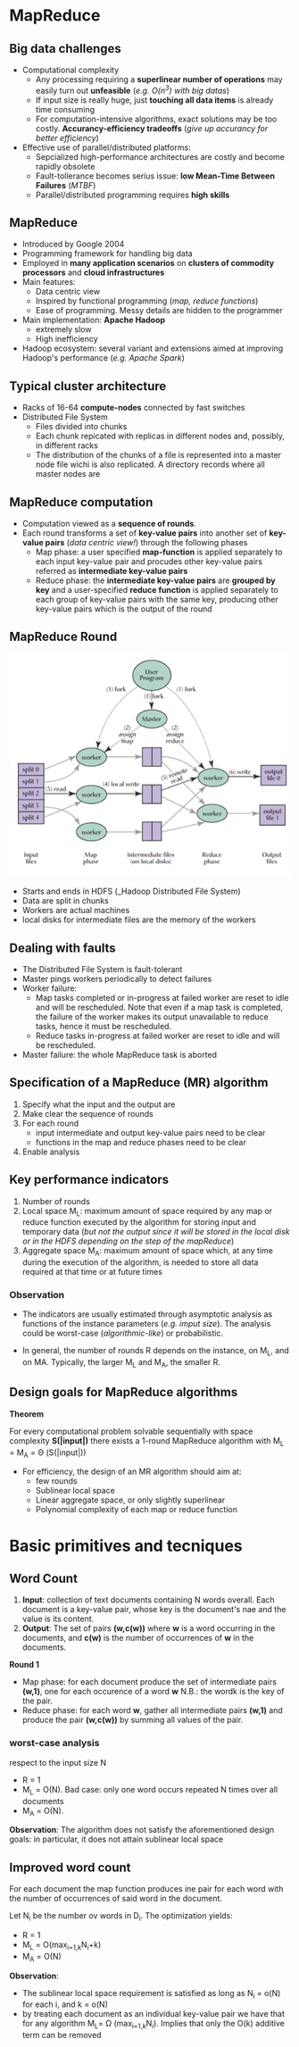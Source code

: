 # MapReduce
## Big data challenges
* Computational complexity
    * Any processing requiring a __superlinear number of operations__ may easily turn out __unfeasible__ (_e.g. O(n<sup>3</sup>) with big datas_)
    * If input size is really huge, just __touching all data items__ is already time consuming
    * For computation-intensive algorithms, exact solutions may be too costly. __Accurancy-efficiency tradeoffs__ (_give up accurancy for better efficiency_)
* Effective use of parallel/distributed platforms:
    * Sepcialized high-performance architectures are costly and become rapidly obsolete
    * Fault-tollerance becomes serius issue: __low Mean-Time Between Failures__ (_MTBF_)
    * Parallel/distributed programming requires __high skills__
## MapReduce
* Introduced by Google 2004
* Programming framework for handling big data
* Employed in __many application scenarios__ on __clusters of commodity processors__ and __cloud infrastructures__
* Main features:
    * Data centric view
    * Inspired by functional programming (_map, reduce functions_)
    * Ease of programming. Messy details are hidden to the programmer
* Main implementation: __Apache Hadoop__
    * extremely slow
    * High inefficiency
* Hadoop ecosystem: several variant and extensions aimed at improving Hadoop's performance (_e.g. Apache Spark_)
## Typical cluster architecture
* Racks of 16-64 __compute-nodes__ connected by fast switches
* Distributed File System
    * Files divided into chunks
    * Each chunk repicated with replicas in different nodes and, possibly, in different racks
    * The distribution of the chunks of a file is represented into a master node file wichi is also replicated. A directory records where all master nodes are
## MapReduce computation
* Computation viewed as a __sequence of rounds__.
* Each round transforms a set of __key-value pairs__ into another set of __key-value pairs__ (_data centric view!_) through the following phases
    * Map phase: a user specified __map-function__ is applied separately to each input key-value pair and procudes other key-value pairs referred as __intermediate key-value pairs__
    * Reduce phase: the __intermediate key-value pairs__ are __grouped by key__ and a user-specified __reduce function__ is applied separately to each group of key-value pairs with the same key, producing other key-value pairs which is the output of the round

## MapReduce Round

![MapReduceROund](immagini/MapReduceRound.png)

* Starts and ends in HDFS (_Hadoop Distributed File System)
* Data are split in chunks
* Workers are actual machines
* local disks for intermediate files are the memory of the workers

## Dealing with faults

* The Distributed File System is fault-tolerant
* Master pings workers periodically to detect failures
* Worker failure:
    * Map tasks completed or in-progress at failed worker are reset to idle and will be rescheduled. Note that even if a map task is completed, the failure of the worker makes its output unavailable to reduce tasks, hence it must be rescheduled.
    * Reduce tasks in-progress at failed worker are reset to idle and will be rescheduled.
* Master failure: the whole MapReduce task is aborted
## Specification of a MapReduce (MR) algorithm

1. Specify what the input and the output are
2. Make clear the sequence of rounds
3. For each round
    * input intermediate and output key-value pairs need to be clear
    * functions in the map and reduce phases need to be clear
4. Enable analysis
## Key performance indicators
1. Number of rounds
2. Local space M<sub>L</sub>: maximum amount of space required by any map or reduce function executed by the algorithm for storing input and temporary data (_but not the output since it will be stored in the local disk or in the HDFS depending on the step of the mapReduce_)
3. Aggregate space M<sub>A</sub>: maximum amount of space which, at any time during the execution of the algorithm, is needed to store all data required at that time or at future times
### Observation
* The indicators are usually estimated through asymptotic analysis as functions of the instance parameters (_e.g. imput size_). The analysis could be worst-case (_algorithmic-like_) or probabilistic.

* In general, the number of rounds R depends on the instance, on M<sub>L</sub>, and on MA. Typically, the larger M<sub>L</sub> and M<sub>A</sub>, the smaller R.

## Design goals for MapReduce algorithms

__Theorem__

For every computational problem solvable sequentially with space complexity __S(|input|)__ there exists a 1-round MapReduce algorithm with M<sub>L</sub> = M<sub>A</sub> = Θ (S(|input|))

* For efficiency, the design of an MR algorithm should aim at:
    * few rounds
    * Sublinear local space
    * Linear aggregate space, or only slightly superlinear
    * Polynomial complexity of each map or reduce function

# Basic primitives and tecniques

## Word Count

1. __Input__: collection of text documents containing N words overall. Each document is a key-value pair, whose key is the document's nae and the value is its content.
2. __Output__: The set of pairs __(w,c(w))__ where __w__ is a word occurring in the documents, and __c(w)__ is the number of occurrences of __w__ in the documents.

__Round 1__

* Map phase: for each document produce the set of intermediate pairs __(w,1)__, one for each occurence of a word __w__ N.B.: the wordk is the key of the pair.
* Reduce phase: for each word __w__, gather all intermediate pairs __(w,1)__ and produce the pair __(w,c(w))__ by summing all values of the pair.

### worst-case analysis

respect to the input size N

* R = 1
* M<sub>L</sub> = O(N). Bad case: only one word occurs repeated N times over all documents
* M<sub>A</sub> = O(N).

__Observation__: The algorithm does not satisfy the aforementioned design goals: in particular, it does not attain sublinear local space

## Improved word count

For each document the map function produces ine pair for each word with the number of occurrences of said word in the document.

Let N<sub>i</sub> be the number ov words in D<sub>i</sub>. The optimization yields:
* R = 1
* M<sub>L</sub> = O(max<sub>i=1,k</sub>N<sub>i</sub>+k)
* M<sub>A</sub> = O(N)

__Observation__:
* The sublinear local space requirement is satisfied as long as N<sub>i</sub> = o(N) for each i, and k = o(N)
* by treating each document as an individual key-value pair we have that for any algorithm M<sub>L</sub>= Ω (max<sub>i=1,k</sub>N<sub>i</sub>). Implies that only the O(k) additive term can be removed